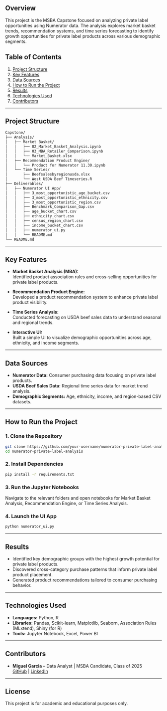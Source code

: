 ## **Overview**

This project is the MSBA Capstone focused on analyzing private label opportunities using Numerator data. The analysis explores market basket trends, recommendation systems, and time series forecasting to identify growth opportunities for private label products across various demographic segments.

## **Table of Contents**

1. [Project Structure](#project-structure)  
2. [Key Features](#key-features)  
3. [Data Sources](#data-sources)  
4. [How to Run the Project](#how-to-run-the-project)  
5. [Results](#results)  
6. [Technologies Used](#technologies-used)  
7. [Contributors](#contributors)  

---

## **Project Structure**

```bash
Capstone/
├── Analysis/
│   ├── Market Basket/
│   │   ├── 02_Market_Basket_Analysis.ipynb
│   │   ├── 03_MBA_Retailer_Comparison.ipynb
│   │   └── Market_Basket.xlsx
│   ├── Recommendation Product Engine/
│   │   └── Product for Numerator 11.30.ipynb
│   └── Time Series/
│       ├── Beefsalesbyregionusda.xlsx
│       └── West USDA Beef Timeseries.R
├── Deliverables/
│   ├── Numerator UI App/
│   │   ├── 3_most_opportunistic_age_bucket.csv
│   │   ├── 3_most_opportunistic_ethnicity.csv
│   │   ├── 3_most_opportunistic_region.csv
│   │   ├── Benchmark_Comparison_Gap.csv
│   │   ├── age_bucket_chart.csv
│   │   ├── ethnicity_chart.csv
│   │   ├── census_region_chart.csv
│   │   ├── income_bucket_chart.csv
│   │   ├── numerator_ui.py
│   │   └── README.md
└── README.md
```

---

## **Key Features**

- **Market Basket Analysis (MBA):**  
  Identified product association rules and cross-selling opportunities for private label products.

- **Recommendation Product Engine:**  
  Developed a product recommendation system to enhance private label product visibility.

- **Time Series Analysis:**  
  Conducted forecasting on USDA beef sales data to understand seasonal and regional trends.

- **Interactive UI:**  
  Built a simple UI to visualize demographic opportunities across age, ethnicity, and income segments.

---

## **Data Sources**

- **Numerator Data:** Consumer purchasing data focusing on private label products.  
- **USDA Beef Sales Data:** Regional time series data for market trend analysis.  
- **Demographic Segments:** Age, ethnicity, income, and region-based CSV datasets.

---

## **How to Run the Project**

### **1. Clone the Repository**
```bash
git clone https://github.com/your-username/numerator-private-label-analysis.git
cd numerator-private-label-analysis
```

### **2. Install Dependencies**
```bash
pip install -r requirements.txt
```

### **3. Run the Jupyter Notebooks**
Navigate to the relevant folders and open notebooks for Market Basket Analysis, Recommendation Engine, or Time Series Analysis.

### **4. Launch the UI App**
```bash
python numerator_ui.py
```

---

## **Results**

- Identified key demographic groups with the highest growth potential for private label products.  
- Discovered cross-category purchase patterns that inform private label product placement.  
- Generated product recommendations tailored to consumer purchasing behavior.  

---

## **Technologies Used**

- **Languages:** Python, R  
- **Libraries:** Pandas, Scikit-learn, Matplotlib, Seaborn, Association Rules (MLxtend), Shiny (for R)  
- **Tools:** Jupyter Notebook, Excel, Power BI  

---

## **Contributors**

- **Miguel Garcia** – Data Analyst | MSBA Candidate, Class of 2025  
  [GitHub](https://github.com/mgarcia2895) | [LinkedIn](www.linkedin.com/in/miguel-garcia-887030155/)  

---

## **License**

This project is for academic and educational purposes only.
